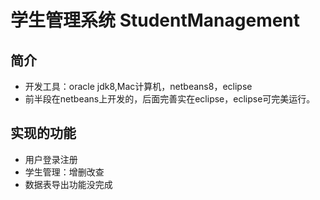 # 学生管理系统 StudentManagement

## 简介
* 开发工具：oracle jdk8,Mac计算机，netbeans8，eclipse
* 前半段在netbeans上开发的，后面完善实在eclipse，eclipse可完美运行。

## 实现的功能
* 用户登录注册
* 学生管理：增删改查
* 数据表导出功能没完成
